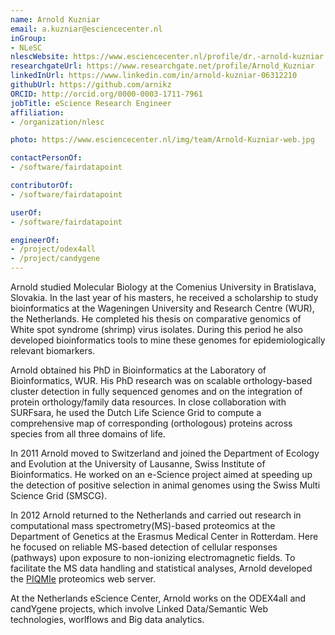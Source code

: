 ```yaml
---
name: Arnold Kuzniar
email: a.kuzniar@esciencecenter.nl
inGroup:
- NLeSC
nlescWebsite: https://www.esciencecenter.nl/profile/dr.-arnold-kuzniar
researchgateUrl: https://www.researchgate.net/profile/Arnold_Kuzniar
linkedInUrl: https://www.linkedin.com/in/arnold-kuzniar-06312210
githubUrl: https://github.com/arnikz
ORCID: http://orcid.org/0000-0003-1711-7961
jobTitle: eScience Research Engineer
affiliation:
- /organization/nlesc

photo: https://www.esciencecenter.nl/img/team/Arnold-Kuzniar-web.jpg

contactPersonOf:
- /software/fairdatapoint

contributorOf:
- /software/fairdatapoint

userOf:
- /software/fairdatapoint

engineerOf:
- /project/odex4all
- /project/candygene
---
```

Arnold studied Molecular Biology at the Comenius University in Bratislava, Slovakia. In the last year of his masters, he received a scholarship to study bioinformatics at the Wageningen University and Research Centre (WUR), the Netherlands. He completed his thesis on comparative genomics of White spot syndrome (shrimp) virus isolates. During this period he also developed bioinformatics tools to mine these genomes for epidemiologically relevant biomarkers.

Arnold obtained his PhD in Bioinformatics at the Laboratory of Bioinformatics, WUR. His PhD research was on scalable orthology-based cluster detection in fully sequenced genomes and on the integration of protein orthology/family data resources. In close collaboration with SURFsara, he used the Dutch Life Science Grid to compute a comprehensive map of corresponding (orthologous) proteins across species from all three domains of life.

In 2011 Arnold moved to Switzerland and joined the Department of Ecology and Evolution at the University of Lausanne, Swiss Institute of Bioinformatics. He worked on an e-Science project aimed at speeding up the detection of positive selection in animal genomes using the Swiss Multi Science Grid (SMSCG).

In 2012 Arnold returned to the Netherlands and carried out research in computational mass spectrometry(MS)-based proteomics at the Department of Genetics at the Erasmus Medical Center in Rotterdam. Here he focused on reliable MS-based detection of cellular responses (pathways) upon exposure to non-ionizing electromagnetic fields. To facilitate the MS data handling and statistical analyses, Arnold developed the [PIQMIe](http://www.bioinformatics.nl/piqmie) proteomics web server.

At the Netherlands eScience Center, Arnold works on the ODEX4all and candYgene projects, which involve Linked Data/Semantic Web technologies, worlflows and Big data analytics.
